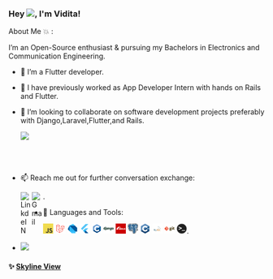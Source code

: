 ### Hey <img height="25" src="https://raw.githubusercontent.com/TheDudeThatCode/TheDudeThatCode/master/Assets/Hi.gif">, I'm Vidita!

About Me :boom: :

I’m an Open-Source enthusiast & pursuing my Bachelors in Electronics and Communication Engineering.
- 🔭 I’m a Flutter developer.
- 🔭 I have previously worked as App Developer Intern with hands on Rails and Flutter.
- 👯 I’m looking to collaborate on software development projects preferably with Django,Laravel,Flutter,and Rails.
 
     
     <img  src="https://github-readme-streak-stats.herokuapp.com/?user=vidita-bit&theme=dracula" /> <br><br>
<!--      <img align="center" src="https://github-readme-stats-anuraghazra1.vercel.app/api/top-langs/?username=vidita-bit&layout=compact&theme=dracula&count_private=true&langs_count=10" /> -->

   <br>

- 📫 Reach me out for further conversation exchange:
   
     <a target="_blank" href="https://www.linkedin.com/in/vidita-agrawal-ba4aa1195">
     <img align="left" alt="LinkdeIN" width="22px" src="https://cdn.jsdelivr.net/npm/simple-icons@v3/icons/linkedin.svg" />
     </a> 
  
     <a target="_blank" href="mailto:viditaagrawal77@gmail.com">
     <img align="left" alt="Gmail" width="22px" src="https://cdn.jsdelivr.net/npm/simple-icons@v3/icons/gmail.svg" />
     </a>.
  
 - 💬 Languages and Tools:
     
     
     
     <code><img height="20" src="https://raw.githubusercontent.com/github/explore/80688e429a7d4ef2fca1e82350fe8e3517d3494d/topics/javascript/javascript.png"></code>
<code><img height="20" src="https://raw.githubusercontent.com/github/explore/80688e429a7d4ef2fca1e82350fe8e3517d3494d/topics/laravel/laravel.png"></code>
<code><img height="20" src="https://raw.githubusercontent.com/github/explore/80688e429a7d4ef2fca1e82350fe8e3517d3494d/topics/dart/dart.png"></code>
<code><img height="20" src="https://raw.githubusercontent.com/github/explore/80688e429a7d4ef2fca1e82350fe8e3517d3494d/topics/flutter/flutter.png"></code>
<code><img height="20" src="https://raw.githubusercontent.com/github/explore/80688e429a7d4ef2fca1e82350fe8e3517d3494d/topics/c/c.png"></code>
<code><img height="20" src="https://raw.githubusercontent.com/github/explore/80688e429a7d4ef2fca1e82350fe8e3517d3494d/topics/django/django.png"></code>
<code><img height="20" src="https://raw.githubusercontent.com/github/explore/80688e429a7d4ef2fca1e82350fe8e3517d3494d/topics/rails/rails.png"></code>
<code><img height="20" src="https://raw.githubusercontent.com/github/explore/80688e429a7d4ef2fca1e82350fe8e3517d3494d/topics/postgresql/postgresql.png"></code>
<code><img height="20" src="https://raw.githubusercontent.com/github/explore/80688e429a7d4ef2fca1e82350fe8e3517d3494d/topics/cpp/cpp.png"></code>
<code><img height="20" src="https://raw.githubusercontent.com/github/explore/80688e429a7d4ef2fca1e82350fe8e3517d3494d/topics/mysql/mysql.png"></code>
<code><img height="20" src="https://raw.githubusercontent.com/github/explore/80688e429a7d4ef2fca1e82350fe8e3517d3494d/topics/git/git.png"></code>
<code><img height="20" src="https://raw.githubusercontent.com/github/explore/80688e429a7d4ef2fca1e82350fe8e3517d3494d/topics/terminal/terminal.png"></code>.

- <img src="https://github-readme-stats.vercel.app/api?username=vidita-bit&&show_icons=true&title_color=ffffff&icon_color=bb2acf&text_color=daf7dc&bg_color=151515">

#### ✨ [Skyline View](https://skyline.github.com/vidita-bit/2021)
 <!--
**vidita-bit/vidita-bit** is a ✨ _special_ ✨ repository because its `README.md` (this file) appears on your GitHub profile.

Here are some ideas to get you started:

- 🔭 I’m currently working on ...
- 🌱 I’m currently learning ...
- 👯 I’m looking to collaborate on ...
- 🤔 I’m looking for help with ...
- 💬 Ask me about ...
- 📫 How to reach me: ...
- 😄 Pronouns: ...
- ⚡ Fun fact: ...
-->
